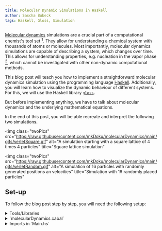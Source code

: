```yaml
---
title: Molecular Dynamic Simulations in Haskell
author: Sascha Bubeck
tags: Haskell, Gloss, Simulation
---
```


[Molecular dynamics](https://en.wikipedia.org/wiki/Molecular_dynamics)
simulations are a crucial part of a computational chemist's tool set [^cramer].
They allow for understanding a chemical system with thousands of atoms or molecules.
Most importantly, molecular dynamics simulations are capable of describing a system, which
changes over time. This allows for understanding properties, e.g. nucleation in the vapor
phase [^matsumoto], which cannot be investigated with other non-dynamic computational
methods.

This blog post will teach you how to implement a straightforward molecular dynamics
simulation
using the programming language [Haskell](https://www.haskell.org). Additionally, you will
learn how to visualize the dynamic behaviour of different systems. For this,
we will use the Haskell library
[`gloss`](https://hackage.haskell.org/package/gloss).


But before implementing anything, we have to talk about molecular
dynamics and the underlying mathematical equations.

In the end of this post, you will be able recreate and interpret the following two
simulations.

<img class="twoPics"
     src="https://raw.githubusercontent.com/mkDoku/molecularDynamics/main/gifs/verletSquare.gif"
     alt="A simulation starting with a square lattice of 4 times 4 particles"
     title="Square lattice simulation"
>
<img class="twoPics"
     src="https://raw.githubusercontent.com/mkDoku/molecularDynamics/main/gifs/verletRandom.gif"
     alt="A simulation of 16 particles with randomly generated positions an velocities"
     title="Simulation with 16 randomly placed particles"
>

## Set-up

To follow the blog post step by step, you will need the following setup:


<details>
<summary>
Tools/Libraries
</summary>

  * [stack](https://docs.haskellstack.org/en/stable/README/) - build system (lts-16.6)
  * [linear](https://hackage.haskell.org/package/linear) - representation of two-dimensional vectors
  * [gloss](https://hackage.haskell.org/package/gloss) - visualization of particles
  * [random](https://hackage.haskell.org/package/random) - generation of pseudo-random numbers
</details>


<details>
<summary>
`molecularDynamics.cabal`
</summary>
```yaml
name:                molecularDynamics
version:             0.1.0.0
homepage:            https://github.com/mkDoku/molecularDynamics#readme
license:             BSD3
license-file:        LICENSE
author:              Sascha Bubeck
maintainer:          bubecksascha@t-online.de
copyright:           2021 Sascha Bubeck
category:            Simulation
build-type:          Simple
cabal-version:       >=1.10
extra-source-files:  README.md

executable molecularDynamics
  hs-source-dirs:      src
  main-is:             Main.hs
  default-language:    Haskell2010
  ghc-options:         -O2
                       -threaded
                       -rtsopts
                       -with-rtsopts=-N
  build-depends:       base >= 4.7 && < 5
                     , linear
                     , gloss
                     , random
```
</details>

<details>
<summary>
`stack.yaml`
</summary>
```yaml
resolver: lts-16.6
packages:
```
</details>

<details>
<summary>
Imports in `Main.hs`
</summary>
```haskell
module Main where

import           Graphics.Gloss
import           Graphics.Gloss.Data.ViewPort
import           Linear.Metric
import           Linear.V2
import           Linear.Vector
import           System.Random

-- |
-- Select the main function of your choice
--
--    * 'mainNewton'
--    * 'mainNewtonBounce'
--    * 'mainVerlet'
--    * 'mainVerletSquare'
--    * 'mainVerletRandom'
--
-- to perform the according simulation
main :: IO ()
main = undefined
```
</details>

Alternatively, if you don't want to copy all the
code snippets in this blog post, have a look at
[this repository](https://github.com/mkDoku/molecularDynamics). 
Following the blog post
step-by-step should result in a working implementation.  
If you are having trouble implementing this, feel free to [contact me](/contact.html).

## Introduction

In science, numerical simulations
are used when it is not possible to derive an analytical solution by
solely relying on mathematics. These simulations are performed on system sizes with
varying sizes.
Depending on the system size, a balance between accuracy and computational demand has to
be struck.  
[Molecular dynamics](https://en.wikipedia.org/wiki/Molecular_dynamics) simulations, a type
of numerical simulations,
allow to simulate macroscopic systems like liquid and
gaseous phases containing millions of particles. The simulations use the
equations of
[classical mechanics](https://en.wikipedia.org/wiki/Classical_mechanics)
(coined by [Isaac Newton](https://en.wikipedia.org/wiki/Isaac_Newton))
to describe the motion of the particles. This is computationally less demanding than
for instance the more accurate methods based on quantum mechanical equations.  
There are various
algorithms to describe the motion of particles numerically.
Here, we will use the
[Velocity Verlet](https://en.wikipedia.org/wiki/Verlet_integration#Velocity_Verlet)
algorithm and the [`gloss`](https://hackage.haskell.org/package/gloss) library for
visualizing the motion. In addition to the motion, we have to model the interaction between the
particles.
For this, we will use
the [Lennard-Jones potential](https://en.wikipedia.org/wiki/Lennard-Jones_potential).
While modern molecular dynamics programs use additional conditions and refined algorithms,
this is the very basis of molecular dynamics simulations.

## Classical mechanics

### Newton mechanics

Let's start off with a simple system, in which the particles move independent of
each other. This movement can be described by these equations of Newton's mechanics:

$$
\begin{align*}
\vec{r}_{t+\Delta t} &= \vec{r}_t+\vec{v}_t\cdot\Delta t+\frac{1}{2}\vec{a}_t\cdot \Delta t \\
\vec{v}_{t+\Delta t} &= \vec{v}_t + \vec{a}_t \cdot \Delta t \\
\end{align*}
$$

Here, for a given position $\vec{r}$,
velocity $\vec{v}$ and acceleration $\vec{a}$, we know how a particle will behave after
a time step $\Delta t$. For each time step, both the position $\vec{r}$ and the velocity $\vec{v}$
are updated. This update can be repeated over and over again,
until the simulation is finished or aborted.  
For now, to simplify the description of the particles, we will assume that particles are not
accelerated ($\vec{a} = \vec{0}$). With this, the above equations can be simplified to:

$$
\begin{align*}
\vec{r}_{t+\Delta t} &= \vec{r}_{t}+\vec{v}_t \cdot \Delta t \\
\big( \vec{v}_{t+\Delta t} &= \vec{v}_t \big)
\end{align*}
$$

Without acceleration, the velocity of the particle is constant throughout the simulation
and we do not need to implement the second equation.  
With this in mind, let's start implementing the equation for describing the
motion of independent particles.
All we need for this, are a time step $\Delta t$,
the current position $\vec{r}_t$ and velocity $\vec{v}_t$.

## Ready, steady, go!

### Definitions and `gloss`

First, some definitions are needed to follow the implementation.

```haskell
type Position = V2 Float
type Velocity = V2 Float
type Index    = Int
type TimeStep = Float
```

The position $\vec{r}$ and velocity $\vec{v}$ of the particle is represented by
a two-dimensional vector using the [`linear`](https://hackage.haskell.org/package/linear)
library. `Index` is used to enumerate the particles and `TimeStep` represents
the time step $\Delta t$.

```haskell
data Particle = Particle
  { idx :: Index,
    pos :: Position,
    vel :: Velocity
  }

instance Eq Particle where
  ballA == ballB = idx ballA == idx ballB
```

The `Particle` itself consists of `Index`, `Position` and `Velocity`. To make these
`Particle`s distinguishable, they are made an instance of `Eq`.
With this, we can check if two particle are the same by comparing their indices.

[`gloss`](https://hackage.haskell.org/package/gloss) allows for visualizing the
ongoing simulation by providing the function `simulate`.

```haskell
simulate :: Display                               -- Window config
         -> Color                                 -- Background color
         -> Int                                   -- FPS
         -> model                                 -- Model
         -> (model -> Picture)                    -- Draw function
         -> (ViewPort -> Float -> model -> model) -- Update function
         -> IO ()
```

My understanding is that [`gloss`](https://hackage.haskell.org/package/gloss) is designed
around the Model-View-Update principle, which I know from the programming language
[Elm](https://en.wikipedia.org/wiki/Elm_(programming_language)). This principle requires
the following inputs: a model for our system, a way to draw it on screen and a way
to update the model throughout the simulation. These three essential parts are discussed
in the next sections and culminate in our first simulation.

### The model

For our model we choose a list of `Particle`s.

```haskell
type Model = [Particle]
```

This `Model` has to be initialized in the beginning of the simulation using a custom
`initialModel` function.

```haskell
initialModel :: Model
initialModel = [Particle 1 (V2 0.0 0.0) (V2 1.0 0.0)]
```

The first system we want to simulate is a **single-particle system**. Hence, we initialize the
`Model` with a single `Particle`
with an index of `1`, a starting position of $\begin{pmatrix} 0 \\ 0
\end{pmatrix}$ and a starting velocity of $\begin{pmatrix} 1 \\ 0 \end{pmatrix}$. With
this, the `Particle` starts at the center of the screen and moves to the right, when the
simulation is running.

### The draw function

Next, we have to specify how to render (draw) the model. For this, we use the
`drawingFunc` function.

```haskell
drawingFunc :: Model -> Picture
drawingFunc = pictures . fmap drawParticle
```

Keep in mind that `Model`, provided as
input, is a list of
`Particle`s (`[Particle]`). The `drawingFunc` function first transforms this list
of `Particle`s to a list of `Picture`s. This is done by applying the `drawParticle`
function to every element of the input.

```haskell
drawParticle :: Particle -> Picture
drawParticle (Particle _ (V2 x y) _) =
  translate x' y' $ color (circleSolid $ toPixels dotSize)
  where
    x' = toPixels x
    y' = toPixels y
    color = Color (withAlpha 0.8 blue)

toPixels :: Float -> Float
toPixels = (* 100.0)

dotSize :: Float
dotSize = 0.1
```

Here, a blue (`blue`) circle (`circleSolid`) is generated and positioned (`translate`)
using the `Position` ($x$ and $y$ coordinates) of the `Particle`, which was provided
to the function as argument. `toPixels` is needed to transform the `Position` from "real
world units" to pixels, which represent the coordinates on the screen.
By applying this function to every element of the `Model`, all `Particle`s in the
simulation are transformed to `Picture`s.  
Next, these `Picture`s are transformed to a single `Picture`.
This flattening is performed by `pictures`, a
function provided by [`gloss`](https://hackage.haskell.org/package/gloss). The
resulting `Picture` is rendered using the `simulate` function.  
Before **seeing** this, we have to first
discuss the update function to complete the set of functions needed to start a simulation.

### The update function

For updating the `Model`, `updateFunc` expects a `ViewPort`, a `TimeStep` and a `Model`.
In the first simulation step, the `Model` is provided by `initialModel`. Then, `Model`
is continuously passed into `updateFunc`.

```haskell
updateFunc :: ViewPort -> TimeStep -> Model -> Model
updateFunc _ dt = newton dt
```

We are not interested in changing the view onto the simulation and hence can ignore the
`ViewPort` argument using `_`. For simulating the single particle, we will use a custom
function called `newton`.  
For the first simulation with only one particle, we can use Newton's equation of motion:

$$
\begin{equation*}
\vec{r}_{t+\Delta t} = \vec{r}_{t}+\vec{v}_t \cdot \Delta t \\
\end{equation*}
$$

Again, we need $\vec{r}_{t}$ and $\vec{v}_{t}$, so the `Position` and `Velocity` of the
`Particle`, to obtain the updated `Position` $\vec{r}_{t+\Delta t}$ after a `TimeStep` of
$\Delta t$. The [`linear`](https://hackage.haskell.org/package/linear)
library provides scalar multiplication
(e.g., $\vec{v}_t \textcolor{blue}{\cdot} \Delta
t$) via <span style="color:blue">`^*`</span> and vector addition
(e.g., $\vec{r}_t \textcolor{blue}{+} \vec{v}_t \cdot \Delta t$)
via <span style="color:blue">`+`</span>.
Hence, the final `newton` function can be implemented like this:

```haskell
newton :: TimeStep -> Particles -> Particles
newton dt [Particle idx pos vel] = [Particle idx pos' vel]
  where
    pos' = pos + vel ^* dt
```

### The first simulation

Now with all the important functions at hand, let's finish the first implementation and
run it.

```haskell
mainNewton = simulate windowDisplay white simulationRate initialModel drawingFunc updateFunc
  where
    initialModel :: Model
    initialModel = [Particle 1 (V2 0.0 0.0) (V2 1.0 0.0)]

    drawingFunc :: Model -> Picture
    drawingFunc = pictures . fmap drawParticle

    updateFunc :: ViewPort -> Float -> Model -> Model
    updateFunc _ dt = newton dt
```

Here, `white` is a `Color` provided by
[`gloss`](https://hackage.haskell.org/package/gloss)
and `windowDisplay` a simple configuration for the displayed window.

```haskell
windowDisplay :: Display
windowDisplay = InWindow "MD in Haskell" (800, 800) (200, 800)
```

Running this simulation will result in:

<img class="center"
     src="https://raw.githubusercontent.com/mkDoku/molecularDynamics/main/gifs/newton.gif"
     alt="A blue particle moving to the right."
     title="Single particle simulation"
>

You should see a blue particle moving to the right hand side of the display.
[`gloss`](https://hackage.haskell.org/package/gloss)
comes with some convenient input functionalities: You can change
the view by pressing the left mouse button down and moving the mouse.
Alternatively, you can use the arrow keys on your keyboard. If you want to zoom in or out,
you can use the mouse wheel. Resizing the window is possible, too.
Use the `Esc` button to end the simulation and close the window.

## Hitting a wall

Wow, a single `Particle`! What could come next? You guessed it right, more
than one `Particle`. Before implementing this, we need
to ensure that the `Particle`s will stay in a distinct area. Why? Because the `Particle`s
will attract and repulse each other in the following simulations. Without any
barrier, they would drift apart, which would not be exciting for us to see.
To confine the `Particle`s, we can set up some walls.
This will result in a so-called simulation box, in which particles will bounce off the
wall.  
For this, there is only little we have to change in the above code. The first change will
be to check whether or not the particle is going to leave the simulation box using
`boundaryCondition`.

```haskell
boundaryCondition :: Particle -> V2 Float
boundaryCondition (Particle _ (V2 x y) _)
  | (x' > aLength/2) && (y' > bLength/2) = V2 (-1) (-1)
  |  x' > aLength/2                      = V2 (-1)   1
  |  y' > bLength/2                      = V2   1  (-1)
  | otherwise                            = V2   1    1
   where
     x' = abs x + dotSize
     y' = abs y + dotSize

aLength, bLength :: Float
aLength = 7.0
bLength = 7.0
```

Here, `aLenght` and `bLength` are the dimensions of the
simulation box in $x$ and $y$ direction, respectively.
`boundaryCondition` returns a vector, which is used to modify the `Velocity` in the
updated `newton` function, so that the `Velocity` flips direction, when hitting a wall.

```haskell
newtonBounce :: Float -> Particles -> Particles
newtonBounce dt [particle@(Particle idx pos vel)] = [Particle idx pos' vel']
  where
    transVec = boundaryCondition particle
    vel' = transVec * vel
    pos' = pos + vel' ^* dt
```

Here, it is important to keep in mind, that the change in direction is done before
modifying the `Position` of the `Particle`. This ensures that the `Particle` does not
leave the simulation box under any circumstances. Unfortunately, this also means that the
wall will never be touched. However, the distance between `Particle` and wall will be so
small, that we cannot see this "error".  
Speaking of seeing, if we want to visualize the walls, we have to update the `drawingFunc` in
our implementation.

```haskell
drawingFunc :: Model -> Picture
drawingFunc = pictures . (:) drawWalls . fmap drawParticle
```

Here, we append the result of the `drawWalls` function to the list of `Picture` before
flattening the list of `Picture` to be drawn.

```haskell
drawWalls :: Picture
drawWalls = lineLoop $ rectanglePath (toPixels aLength) (toPixels bLength)
```

This function just draws a rectangle using the dimensions of the simulation box, after
converting them to pixels.  
With these modification the resulting simulation will look like this:

<img class="center"
     src="https://raw.githubusercontent.com/mkDoku/molecularDynamics/main/gifs/newton_bounce.gif"
     alt="A blue particle bounces off a wall."
     title="Particle with wall"
>

Here, the blue `Particle` is moving to the right and will bounce off the right wall.
Exactly as we intended it to be!


## Let's get some more particles into this party

### The Velocity Verlet algorithm

Until now, we have only described the motion of a single particle. For
multiple particles, we need another approach. One approach to
solve the equations of motion for many (more than one) classical particles
is the [Velocity Verlet](https://en.wikipedia.org/wiki/Verlet_integration#Velocity_Verlet)
algorithm. In this algorithm, all forces between all particles are calculated in a
pairwise manner
and then used to determine the acceleration on these particles using:

$$ \vec{F} = m \vec{a}  \qquad \Leftrightarrow \qquad \vec{a} = \frac{\vec{F}}{m} $$

After determining the acceleration on each particle, the position is
updated accordingly. Then, all forces are reevaluated at the new positions and combined
with the forces in the previous time step. These combined forces are then used to update the
velocity of all particles. This is a single full update of the `Position`
and `Velocity` of all `Particle`s.  
For a set of particles with mass $m$
and a simulations time step $\Delta t$, the algorithm can be summed up by these steps:

\begin{align*}
 \{\vec{F}_t\} & \leftarrow \text{calcForces}\; \{(\vec{r}_t, \vec{v}_t)\} \\
 \{\vec{a}_t\} & \leftarrow \frac{\{\vec{F}_t\}}{m} \\
 \{(\vec{r}_{t+\Delta t}, \vec{v}_t)\} & \leftarrow
      \text{updatePositions}\; \Delta t \; \{(\vec{r}_t, \vec{v}_t) \} \; \{\vec{a}_t\} \\
 \{\vec{F}_{t+\Delta t} \} & \leftarrow \text{calcForces} \; \{(\vec{r}_{t+\Delta
 t}, \vec{v}_t) \} \\
 \{\vec{a}_{t+\Delta t}\} & \leftarrow \frac{\{\vec{F}_{t+\Delta t}\}}{m} \\
 \{\vec{a}_+\} & \leftarrow \{(\vec{a}_t + \vec{a}_{t+\Delta t})\} \\
 \{(\vec{r}_{t+\Delta t}, \vec{v}_{t+\Delta t})\} & \leftarrow
 \text{updateVelocities} \; \Delta t \; \{(\vec{r}_{t+\Delta t},
 \vec{v}_t)\} \; \{\vec{a}_+\} \\
\end{align*}

Here, curly brackets ($\{\}$) indicate a list of the respective
content, e.g. ${\{\vec{F}_t\}}$ is a list of two-dimensional force vectors $\vec{F}_t$ at
the current time $t$. Each list entry represents a force acting on a `Particle`.  
$(\vec{r}_t,\vec{v}_t)$ represents `Position` and `Velocity` of a `Particle`.  
Let's use the above formula to write some Haskell code. For this, the force $\vec{F}$ and
acceleration vectors $\vec{a}$ are represented by `V2 Float`, as we already did for
`Position` and `Velocity`.

```haskell
type Force        = V2 Float
type Acceleration = V2 Float

verletStep :: TimeStep -> Model -> Model
verletStep dt particles =
  let
     oldF     = calcForces particles
     oldA     = fmap (^/ m) oldF
     newPos   = updatePositions dt particles oldA
     newF     = calcForces newPos
     newA     = fmap (^/ m) newF
     addedF   = oldA ^+^ newA
     newParts = updateVelocities dt newPos addedF
  in newParts
```

In this implementation, all operations are performed with respect to a list of `Particle`s.
This means, that the first entry in the `Force` list represents the `Force` acting on the
first `Particle`. The same is true for the acceleration and
updated lists of `Particle`s. For working with these lists of `V2 Float` we use the
library [`linear`](https://hackage.haskell.org/package/linear) once again.
For dividing a list of `Force` by
a mass `m`, `fmap (^/ m)` can be used. Here, <span style="color:blue">`^/ m`</span>
is the scalar division
(e.g., $\color{blue}{\frac{\textcolor{black}{\vec{F}_t}}{m}}$), while
<span style="color:blue">`^+^`</span> is the addition of elements from two lists
into a new list (e.g., $\{\textcolor{blue}{(}\vec{a}_t \textcolor{blue}{+} \vec{a}_{t+\Delta
t}\textcolor{blue}{)}\}$ ).

#### Acceleration enters the room

Because there is more than one particle in the simulation, there will be forces between
these particles and thus they will be accelerated. Hence, we have to use other equations of
motion to describe the particles - now considering the acceleration.  
The equation for updating the `Position` of a particle is:

$$
\begin{equation*}
\vec{r}_{t+\Delta t} = \vec{r}_t+\vec{v}_t\cdot\Delta t+\frac{1}{2}\vec{a}_t\cdot \Delta t \\
\end{equation*}
$$

and can be implemented as

```haskell
updatePosition :: TimeStep -> Particle -> Acceleration -> Particle
updatePosition dt (Particle idx pos vel) acc = Particle idx newPos vel
  where
   newPos  = pos ^+^ velPart ^+^ accPart
   velPart = vel ^* dt
   accPart = acc ^* (0.5 * dt**2)
```

In the [Velocity Verlet](https://en.wikipedia.org/wiki/Verlet_integration#Velocity_Verlet)
algorithm, the update of the `Velocity` looks like this:

$$
\begin{equation*}
\vec{v}_{t+\Delta t} = \vec{v}_t + \frac{1}{2} \cdot \Delta t \cdot \vec{a}_+
\end{equation*}
$$

Here, $\{\vec{a}_+\}$ is $\{(\vec{a}_t + \vec{a}_{t + \Delta t})\}$, which means that we
combine the acceleration at time $t$ (current time) and time $t+\Delta t$ (next time step)
as described in the
[Velocity Verlet](https://en.wikipedia.org/wiki/Verlet_integration#Velocity_Verlet)
algorithm.  
This equation for updating the `Velocity` of all `Particle`s can be implemented as
follows:

```haskell
updateVelocity :: TimeStep -> Particle -> Acceleration -> Particle
updateVelocity dt particle acc = Particle idx pos vel'
  where
    (Particle idx pos vel) = particle
    transVec = boundaryCondition particle
    vel' = transVec * (vel + (0.5 * dt) *^ acc)
```

The above two equations are used to update the `Position` and `Velocity` of a single particle
, respectively. To make these functions applicable for multiple `Particle`s, we can use
`zipWith`:

```haskell
updatePositions, updateVelocities :: TimeStep -> [Particle] -> [Force] -> [Particle]
updatePositions  dt = zipWith (updatePosition dt)
updateVelocities dt = zipWith (updateVelocity dt)
```

Now, given a list of `Particle`s and a list of `Force`s, we can update the `Position`s and
`Velocity`s of the `Particle`s according to the
[Velocity Verlet](https://en.wikipedia.org/wiki/Verlet_integration#Velocity_Verlet)
algorithm. The only
function missing is the `calcForces` function. For this function, we have to assume
a interaction between the `Particle`s. In this blog post, we will use the
[Lennard-Jones potential](https://en.wikipedia.org/wiki/Lennard-Jones_potential) for this.

### The Lennard-Jones potential

The [Lennard-Jones potential](https://en.wikipedia.org/wiki/Lennard-Jones_potential)
is one of the most commonly used interaction potentials in molecular dynamics simulations.
It describes the interaction of two particles, which are separated by a distance $r$.

$$ V_{\text{LJ}} = 4 \epsilon \left[\left(\frac{\sigma}{r}\right)^{12}
   - \left(\frac{\sigma}{r}\right)^6\right] $$

This equation consists of two terms. The first term $\big( \frac{\sigma}{r} \big)^{12}$
describes the repulsion, the second term $- \big( \frac{\sigma}{r} \big)^{6}$
the attraction of the two particles.  
This can be visualized by plotting the potential:

<img src="/images/molecularDynamics/LennardJones.png"
     class="center"
     alt="Diagram of the Lennard-Jones potential, highlighting the interplay between
     attraction and repulsion of two particles."
     title="Diagram of the Lennard-Jones potential"
>

For small distances ($r$), the repulsive term will
dominate and the particles will be forced apart. With increasing distance, the repulsive
force declines, while the attractive force becomes more dominant. This means
that when the particles are far apart they start attracting each other.
The interplay of the two opposing forces results in a so-called equilibrium distance (at
$2^{1/6} \sigma$),
where the repulsion and attraction are in balance. At this distance, the two
particles possess the smallest energy. Deviating from this distance
will result in a higher energy of the system and the
particles will attract or repulse each other in order to return to this equilibrium distance.

In addition to the distance $r$, the Lennard-Jones potential is determined by the
parameters
$\epsilon$ and $\sigma$, which specify the depth and the position of the minimum of the 
potential, respectively. These two parameters are `Particle`-dependent, i.e. argon
atoms have other parameters than mercury atoms. This is where the chemistry comes into
play. For each element, there are different values and for molecules there are other sets
of parameters to simulate their behaviour. In this blog post, we perform a
single-atom simulation for argon ($m$ = 18 $u$, $\epsilon =
12.57$, $\sigma = 0.335$).  
**Note**: The $\epsilon$ value was chosen to be ten times smaller
than the literature value of $\epsilon = 125.7$ [^argon1] [^argon2] to avoid numerical
errors in the simulation.
Another way to avoid numerical problems is to make the time step $\Delta t$ smaller.


With the interaction potential at hand we can calculate the resulting `Force`, which acts
on one particle (indexed by $i$). This is done by the following pairwise sum:

$$ \vec{F}_{i} = \sum_{i \neq j} 4 \epsilon
     \left[\frac{12\sigma^{12}}{r_{ij}^{14}}
   - \frac{6\sigma^{6}}{r_{ij}^{8}}\right] \cdot \vec{r}_{ij} $$

Here $\vec{r}_{ij}$ is the distance between two `Particle`s ($\vec{r}_i - \vec{r}_j$),
while $r_{ij}$ (not a vector) is the [Euclidean
distance](https://en.wikipedia.org/wiki/Euclidean_distance) of the $\vec{r}_{ij}$ vector.
Another name for the Euclidean distance is norm, which is implemented in
[`linear`](http://hackage.haskell.org/package/linear) as
`norm`.  
Finally, we can implement a function, which calculates the `Force`s between all
`Particle`s. We break this task into smaller pieces and start by implementing a function
for calculating the `Force` between two `Particle`s.

```haskell
calcForceBetween :: Particle -> Particle -> Force
calcForceBetween particleA particleB
  | particleA == particleB = V2 0.0 0.0
  | otherwise = rep - att
    where
      rep = repulsion  posA posB
      att = attraction posA posB
      posA = pos particleA
      posB = pos particleB
```

Importantly, a particle cannot interact with itself, designated as $i \neq j$ constraint 
in the above sum. From a physical standpoint, this makes a lot of sense,
because how would a `Particle` interact with itself? But also mathematically
self-interaction is not possible: all terms in the equation are proportional to 
$\frac{1}{r}$.
If we
would calculate the self-interaction, we would have to divide by $0$ and that is not
defined.  
In the above code, we avoid this self-interaction by checking whether the two
`Particle`s are the same. If this is the case, the vector
$\begin{pmatrix} 0 \\ 0 \end{pmatrix}$ is returned and no resulting force will act on the
`Particle`.  
If the `Particle`s are not the same, the repulsion and attraction terms are of the
pairwise
[Lennard-Jones potential](https://en.wikipedia.org/wiki/Lennard-Jones_potential) are
calculated, resulting in a `Force` vector.  
`repulsion` and `attraction` are implemented as follows:

```haskell
sigma6  = sigma**6
sigma12 = sigma**12

repulsion, attraction :: Position -> Position -> Force
repulsion posA posB  = (epsilon * 48.0 * sigma12 / divisor ) *^ r
  where
    divisor = (norm r)^14
    r = posB ^-^ posA
attraction posA posB = (epsilon * 24.0 * sigma6 / divisor ) *^ r
  where
    divisor = (norm r)^8
    r = posB ^-^ posA
```

With the function to calculate the `Force` between **two** `Particle`s at hand, we can
implement one function to calculate the `Force`s between **one** and **all other**
`Particle`s and use that to calculate **all** `Force`s between **all** `Particle`s:

```haskell
calcForceOnOne :: Particle -> [Particle] -> [Force]
calcForceOnOne particle = fmap (calcForceBetween particle)

calcForceAcc :: [Particle] -> [Particle] -> [Force]
calcForceAcc [particle] particles = calcForceOnOne particle particles
calcForceAcc (p:articles) particles =     calcForceOnOne p particles
                                      ^+^ calcForceAcc articles particles
```

This leads to the implementation of `calcForces`, which we need for the
simulations.

```haskell
calcForces :: [Particle] -> [Force]
calcForces particles = calcForceAcc particles particles
```

`calcForces` takes two lists of `Particle`s and loops through the first list to
calculate **all** `Force`s on **all** `Particle`s using the second unmodified list.
With this, we have completed the implementation of the
[Velocity Verlet](https://en.wikipedia.org/wiki/Verlet_integration#Velocity_Verlet)
algorithm. **Yeah**!

## Running Velocity Verlet simulations

That is a lot to digest. Now, it's time to bring the algorithm to life. We will focus on
how to generate
different start geometries (`Model`) for the simulations. Let's start with the smallest
many-`Particle` system imaginable, the two-`Particle` system.

### It takes two to tango


With the fully implemented `verletStep` function at hand, the implementation of the
two-`Particle` system looks like this:

```haskell
mainVerlet :: IO ()
mainVerlet = simulate windowDisplay white simulationRate initialModel drawingFunc updateFunc
  where
    initialModel :: Model
    initialModel = [ Particle 1 (V2   0.3  0.0) (V2 0.0 0.0)
                   , Particle 2 (V2 (-0.3) 0.0) (V2 0.0 0.0) ]

    drawingFunc :: Model -> Picture
    drawingFunc = pictures . (:) drawWalls . fmap drawParticle

    updateFunc :: ViewPort -> Float -> Model -> Model
    updateFunc _ dt = verletStep dt
```

Comparing this simulation with the previous one, there are two differences:
Instead of `newton`, we use the `verletStep` function and the `initialModel` is different.
In the current
`initialModel`, we place two `Particle`s separated by a distance of `0.6` on the $x$-axis.
Both `Particle`s are at rest at the beginning of the simulation.  
Running the simulation will result in two `Particle`s attracting and repulsing each other:

<img class="center"
     src="https://raw.githubusercontent.com/mkDoku/molecularDynamics/main/gifs/verlet.gif"
     alt="Two particles attracting and repulsing each other"
     title="Two particles verlet simulation"
>

First, the two `Particle`s attract each other, moving to the center of mass.
When the distance between both becomes small, they repulse
each other.

### Lettuce. No, I mean lattice!

Now that the simulation is running for two `Particle`s, it would be nice to set up
simulations with more `Particle`s. Doing this "by hand" is quite cumbersome. Instead, we can use
the following function to place the `Particle`s on a $n \times n$ square lattice:

```haskell
squareLatticeModel :: Int -> [Particle]
squareLatticeModel n = zipWith3 Particle idxs poss vels
  where
    idxs = [1..(n^2)]
    poss = squareLattice n n
    vels = replicate (n^2) (V2 0.0 0.0)
```

Here, we generate $n^2$ `Index`s and `Velocity`s. In this example all `Velocity`s are set
to be $0$. `squareLattice` is a recursive function, which places $n$ columns of $n$
`Particle`s per row inside the simulation box.  

```haskell
squareLattice :: Int -> Int -> [Position]
squareLattice _ 0   = []
squareLattice dim acc = latticeRow dim dim yPos ++ squareLattice dim (acc-1)
  where
    dy   = bLength / fromIntegral (dim+1)
    yPos = bLength/2 - (fromIntegral acc * dy)
```
```haskell
latticeRow :: Int -> Int -> Float -> [Position]
latticeRow _ 0 _ = []
latticeRow dim acc yPos = V2 xPos yPos : latticeRow dim (acc-1) yPos
  where
    dx   = aLength / fromIntegral (dim+1)
    xPos = aLength/2 - (fromIntegral acc * dx)
```

Now let's use `squareLatticeModel` to run a simulation with $4 \times 4$ `Particle`s.

```haskell
mainVerletSquare :: IO ()
mainVerletSquare = simulate windowDisplay white simulationRate initialModel drawingFunc updateFunc
  where
    initialModel :: Model
    initialModel = squareLatticeModel 4

    drawingFunc :: Model -> Picture
    drawingFunc = pictures . (:) drawWalls . fmap drawParticle

    updateFunc :: ViewPort -> Float -> Model -> Model
    updateFunc _ dt = verletStep dt
```

<img class="center"
     src="https://raw.githubusercontent.com/mkDoku/molecularDynamics/main/gifs/verletSquare.gif"
     alt="A simulation starting with a square lattice of 4 times 4 particles"
     title="Square lattice simulation"
>

In the beginning of the simulation, all `Particle`s are at rest for some time. During this
period, the `Force`s acting on the `Particle`s gradually increase until the `Particle`s start moving
As you might
notice, there is a certain symmetry in this movement, which gets lost
after some time due to numeric instabilities of floating-point arithmetics.
Nevertheless, the simulation allows for some qualitative observations regarding the phase
transition of the argon atoms:
A single large cluster
indicates that the argon atoms form a single liquid phase. In contrast, multiple clusters
indicate nucleation, the process of forming droplets during the transition between
gaseous
and liquid phase [^matsumoto] [^frenkel]. When all argon atom are separate from one
another (no clusters), they would be in the gaseous phase.  

### Chaos is a friend of mine

As a bonus, I would like to show you an alternative to the square lattice for initializing
`Particle`s: using a pseudo-random number generator from [`random`](http://hackage.haskell.org/package/random).
For this, we need to modify the implementation of the `main` function by adding
a new `Model` and a seed for the pseudo-random number generator:

```haskell
mainVerletRandom :: IO ()
mainVerletRandom = do
  seed <- newStdGen
  simulate windowDisplay white simulationRate (initialModel seed) drawingFunc updateFunc
    where
      initialModel :: RandomGen g => g -> Model
      initialModel = modelRandom 16

      drawingFunc :: Model -> Picture
      drawingFunc = pictures . (:) drawWalls . fmap drawParticle

      updateFunc :: ViewPort -> Float -> Model -> Model
      updateFunc _ dt = verletStep dt
```

Here, the `seed` is generated using the `newStdGen` function. This `seed` is then passed
to `initialModel` as an argument. This will ensure that each time we run the program, a
different starting configuration is generated.  
After that, the `modelRandom` function can be implemented like this:

```haskell
modelRandom :: RandomGen g => Int -> g -> [Particle]
modelRandom n g = zipWith3 Particle idxs poss vels
  where
    idxs = [1..n]
    poss = randomPos n g
    vels = randomVel n g
```

Here, $n$ `Index`s, `Position`s and
`Velocity`s are generated. The latter two, however, are generated randomly using the `seed`.
Generating random `Velocity` values via `randomVel` is done using `randomRs`, which is
kind of magical.

```haskell
randomVel :: RandomGen g => Int -> g -> [Velocity]
randomVel n g = take n $ randomRs ( -0.2, 0.2 ) g :: [Velocity]
```

Passing a range (`(-0.2, 0.2)`) and a return type (`[Velocity]`), `randomRs`
will generate a infinite
stream of randomly generated `Velocity`s. Keep in mind, that it was not needed to specify
that `Velocity` has two entries (it is still a `V2 Float` after all). From this stream of
randomly generated `Velocity`s, we take $n$ values.  
For generating random `Position`s, the story is a bit different, because the range for the
$x$ and $y$ values depends on the dimensions of the simulation box (`aLength` and `bLength`).
Hence, `genPos` is a bit more verbose.

```haskell
genPos :: RandomGen g => g -> (Position, g)
genPos g = (pos, g'')
  where
    (xGen,  g') = randomR ( -aLengthHalf, aLengthHalf ) g
    (yGen, g'') = randomR ( -bLengthHalf, bLengthHalf ) g'
    pos = V2 xGen yGen
    aLengthHalf = aLength / 2 - dotSize
    bLengthHalf = bLength / 2 - dotSize
```
Here, the `seed` of the pseudo-random number generator (`g`) is passed to the first
generator, which returns a random value for the $x$ dimension (`xGen`), but also
a new generator `g'`, which is then used for the random value
in the $y$ dimension.
And with this at hand, we can run the simulation.  

<img class="center"
     src="https://raw.githubusercontent.com/mkDoku/molecularDynamics/main/gifs/verletRandom.gif"
     alt="A simulation of 16 particles with randomly generated positions an velocities"
     title="Simulation with 16 randomly placed particles"
>

**A word of warning**: Sometimes, when starting this
kind of simulation, you might see multiple `Particle`s located very close to
each other.
This will result in some numerical errors, due to the $\frac{1}{r}$ behaviour of the
Lennard-Jones potential. In this case, the simulation will "crash" by removing all the
`Particle`s from the simulation box.

Such simulations using randomly initialized `Particle`s are more exciting,
because every simulation run is different.
In contrast, square lattice simulations are always the same for the same number of
`Particle`s. However, the square lattice approach is the one that is used in real-world
molecular dynamics simulations. There, the starting geometry resembles a cube instead of a
lattice, because it is performed in three dimensional space.

## Summary and Outlook

Let's recap what we achieved in this blog post:
we implemented a molecular dynamics simulation of argon atoms using the
[Velocity Verlet](https://en.wikipedia.org/wiki/Verlet_integration#Velocity_Verlet)
algorithm and the [Lennard-Jones potential](https://en.wikipedia.org/wiki/Lennard-Jones_potential).
We also explored different ways of initializing the particles and visualized the simulations using the
[`gloss`](https://hackage.haskell.org/package/gloss) library.

The implemented simulations are for educational purposes only.
For a "real-world" quantitative simulation, these implementations
would need to be extended.
First, a so-called thermostat [^thermo] would need to be added to measure and adjust the temperature
inside the simulation box. Second, the boundary condition of solid walls are
conceptually flawed;
[periodic boundary conditions](https://en.wikipedia.org/wiki/Periodic_boundary_conditions)
are the way to go, but would require the use of so-called Verlet lists [^frenkel].
Third and most importantly, we did not measure anything during the
simulation. So a logger for physical properties of interest during the simulation would
need to be implemented as well.

Performance-wise there is also a lot do to. For starters, in real-world molecular dynamics
simulation, e.g. [LAMMPS](https://lammps.sandia.gov)
and [MOSCITO](http://139.30.122.11/MOSCITO/), the visualization and simulation
are decoupled, because it is more efficient to
run the whole simulation (which could take days or weeks) while
dumping important information (positions, velocities, etc.) into files.
These so-called snapshots can be visualized after the simulation using separate tools,
e.g. [VMD](https://www.ks.uiuc.edu/Research/vmd/).

This blog post is an introduction into the fascinating world of molecular dynamics
simulations. You now have some basic tools at hand to run your own simulations. Have fun
simulating and see you next time.

## References

  [^cramer]: [Cramer, C. J. _Essentials of Computational Chemistry: Theories and Models_ 2nd
  ed. (John Wiley & Sons, Ltd,
  2004).](https://www.wiley.com/en-us/Essentials+of+Computational+Chemistry:+Theories+and+Models,+2nd+Edition-p-9780470091821)
  [^matsumoto]: [Yasuoka, K & Matsumoto, M. Molecular dynamics of homogeneous nucleation in the vapor phase. II. Water. _J. Chem. Phys._ **109**, 8463 (1998).](https://aip.scitation.org/doi/abs/10.1063/1.477510?casa_token=feYi2iLVTdUAAAAA:9iWJP4D74jg9InckcKu75O4Khbty_Tjvpl6dOv4Jhe8PS9WLD6tehIydNFI4y7pqbpCffCBjQT3k)
  [^argon1]:
  [http://www.sklogwiki.org/SklogWiki/index.php/Argon](http://www.sklogwiki.org/SklogWiki/index.php/Argon)
  [^argon2]: [White, J. A., Lennard-Jones as a model for argon and test of extended
  renormalization group calculations _J. Chem. Phys._ **111**, 9352
  (1999).](https://aip.scitation.org/doi/10.1063/1.479848)
  [^thermo]: [Hünenberger, P. in _Advanced Computer Simulation_
  (eds Dr. Holm, C. and Prof. Dr. Kremer, K.) **105–149**
  (Springer Berlin Heidelberg, 2005).](https://link.springer.com/chapter/10.1007/b99427)
  [^frenkel]: [Frenkel, D. & Smit, B. _Understanding Molecular Simulation: From Algorithms
  to Applications_ 2nd ed. (Academic Press,
  2001).](https://www.sciencedirect.com/book/9780122673511/understanding-molecular-simulation)
